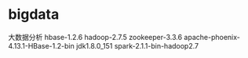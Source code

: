 # bigdata
大数据分析
hbase-1.2.6
hadoop-2.7.5
zookeeper-3.3.6
apache-phoenix-4.13.1-HBase-1.2-bin
jdk1.8.0_151
spark-2.1.1-bin-hadoop2.7
